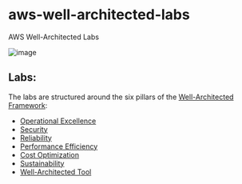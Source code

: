 # aws-well-architected-labs
AWS Well-Architected Labs


![image](https://user-images.githubusercontent.com/44205190/154272587-6a661172-0609-4613-b64f-47d2c35e4065.png)


## Labs:
The labs are structured around the six pillars of the [Well-Architected Framework](https://aws.amazon.com/well-architected):

- [Operational Excellence](http://wellarchitectedlabs.com/operational-excellence/)
- [Security](http://wellarchitectedlabs.com/security/)
- [Reliability](http://wellarchitectedlabs.com/reliability/)
- [Performance Efficiency](http://wellarchitectedlabs.com/performance-efficiency/)
- [Cost Optimization](http://wellarchitectedlabs.com/cost/)
- [Sustainability](http://wellarchitectedlabs.com/sustainability/)
- [Well-Architected Tool](http://wellarchitectedlabs.com/well-architectedtool/)
